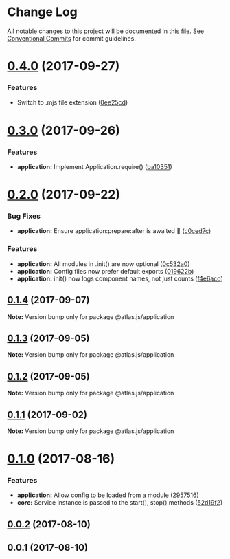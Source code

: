 # Change Log

All notable changes to this project will be documented in this file.
See [Conventional Commits](https://conventionalcommits.org) for commit guidelines.

<a name="0.4.0"></a>
# [0.4.0](https://github.com/strvcom/atlas.js/compare/@atlas.js/application@0.3.0...@atlas.js/application@0.4.0) (2017-09-27)


### Features

* Switch to .mjs file extension ([0ee25cd](https://github.com/strvcom/atlas.js/commit/0ee25cd))




<a name="0.3.0"></a>
# [0.3.0](https://github.com/strvcom/atlas.js/compare/@atlas.js/application@0.2.0...@atlas.js/application@0.3.0) (2017-09-26)


### Features

* **application:** Implement Application.require() ([ba10351](https://github.com/strvcom/atlas.js/commit/ba10351))




<a name="0.2.0"></a>
# [0.2.0](https://github.com/strvcom/atlas.js/compare/@atlas.js/application@0.1.4...@atlas.js/application@0.2.0) (2017-09-22)


### Bug Fixes

* **application:** Ensure application:prepare:after is awaited 🤦 ([c0ced7c](https://github.com/strvcom/atlas.js/commit/c0ced7c))


### Features

* **application:** All modules in .init() are now optional ([0c532a0](https://github.com/strvcom/atlas.js/commit/0c532a0))
* **application:** Config files now prefer default exports ([019622b](https://github.com/strvcom/atlas.js/commit/019622b))
* **application:** init() now logs component names, not just counts ([f4e6acd](https://github.com/strvcom/atlas.js/commit/f4e6acd))




<a name="0.1.4"></a>
## [0.1.4](https://github.com/strvcom/atlas.js/compare/@atlas.js/application@0.1.3...@atlas.js/application@0.1.4) (2017-09-07)




**Note:** Version bump only for package @atlas.js/application

<a name="0.1.3"></a>
## [0.1.3](https://github.com/strvcom/atlas.js/compare/@atlas.js/application@0.1.2...@atlas.js/application@0.1.3) (2017-09-05)




**Note:** Version bump only for package @atlas.js/application

<a name="0.1.2"></a>
## [0.1.2](https://github.com/strvcom/atlas.js/compare/@atlas.js/application@0.1.1...@atlas.js/application@0.1.2) (2017-09-05)




**Note:** Version bump only for package @atlas.js/application

<a name="0.1.1"></a>
## [0.1.1](https://github.com/strvcom/atlas.js/compare/@atlas.js/application@0.1.0...@atlas.js/application@0.1.1) (2017-09-02)




**Note:** Version bump only for package @atlas.js/application

<a name="0.1.0"></a>
# [0.1.0](https://github.com/strvcom/atlas.js/compare/@atlas.js/application@0.0.2...@atlas.js/application@0.1.0) (2017-08-16)


### Features

* **application:** Allow config to be loaded from a module ([2957516](https://github.com/strvcom/atlas.js/commit/2957516))
* **core:** Service instance is passed to the  start(), stop() methods ([52d19f2](https://github.com/strvcom/atlas.js/commit/52d19f2))




<a name="0.0.2"></a>
## [0.0.2](https://github.com/strvcom/atlas.js/compare/@atlas.js/application@0.0.1...@atlas.js/application@0.0.2) (2017-08-10)




<a name="0.0.1"></a>
## 0.0.1 (2017-08-10)
